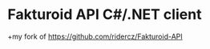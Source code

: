 ﻿Fakturoid API C#/.NET client
============================

+my fork of https://github.com/ridercz/Fakturoid-API
